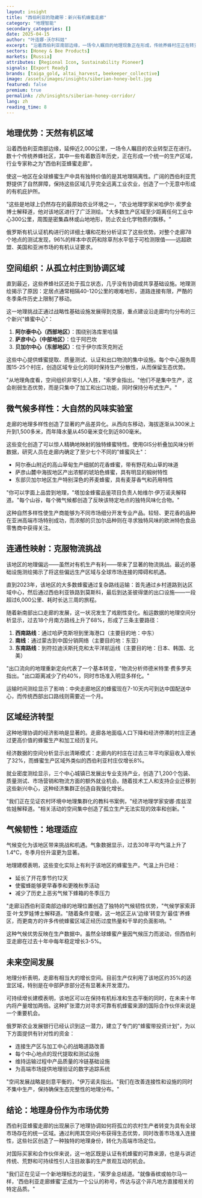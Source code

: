 ```yaml
---
layout: insight
title: "西伯利亚的隐藏带：新兴有机蜂蜜走廊"
category: "地理智能"
secondary_categories: []
date: 2025-04-15
author: "叶连娜·沃尔科娃"
excerpt: "沿着西伯利亚南部边缘，一场令人瞩目的地理现象正在形成，传统养蜂村庄正在转变为高端有机蜂蜜的统一生产区域。"
sectors: [Honey & Bee Products]
markets: [Russia]
attributes: [Regional Icon, Sustainability Pioneer]
signals: [Export Ready]
brands: [taiga_gold, altai_harvest, beekeeper_collective]
image: /assets/images/insights/siberian-honey-belt.jpg
featured: false
premium: true
permalink: /zh/insights/siberian-honey-corridor/
lang: zh
reading_time: 8
---
```


## 地理优势：天然有机区域

沿着西伯利亚南部边缘，延伸近2,000公里，一场令人瞩目的农业转型正在进行。数十个传统养蜂社区，其中一些有着数百年历史，正在形成一个统一的生产区域，行业专家称之为"西伯利亚蜂蜜走廊"。

使这一地区在全球蜂蜜生产中具有独特价值的是其地理隔离性。广阔的西伯利亚荒野提供了自然屏障，保持这些区域几乎完全远离工业农业，创造了一个无意中形成的有机庇护所。

"这些是地球上仍然存在的最原始农业环境之一，"农业地理学家米哈伊尔·索罗金博士解释道，他对该地区进行了广泛测绘。"大多数生产区域至少距离任何工业中心300公里，周围是密集森林或山地地形，防止农业化学物质的飘移。"

俄罗斯有机认证机构进行的详细土壤和花粉分析证实了这些优势。对整个走廊78个地点的测试发现，96%的样本中农药和除草剂水平低于可检测限值——远超欧盟、美国和亚洲市场的有机认证要求。

## 空间组织：从孤立村庄到协调区域

直到最近，这些养蜂社区还处于孤立状态，几乎没有协调或共享基础设施。地理测绘揭示了原因：定居点通常相隔40-120公里的艰难地形，道路连接有限，严酷的冬季条件历史上限制了移动。

这一地理挑战正通过战略性基础设施发展得到克服，重点建设沿走廊均匀分布的三个新兴"蜂蜜中心"：

1. **阿尔泰中心（西部地区）**：围绕别洛库里哈镇
2. **萨彦中心（中部地区）**：位于阿巴坎
3. **贝加尔中心（东部地区）**：位于伊尔库茨克附近

这些中心提供蜂蜜提取、质量测试、认证和出口物流的集中设施。每个中心服务周围15-25个村庄，创造区域专业化的同时保持生产分散性，从而保留生态优势。

"从地理角度看，空间组织非常引人入胜，"索罗金指出。"他们不是集中生产，这会削弱生态优势，而是只集中了加工和出口功能，同时保持分布式生产。"

## 微气候多样性：大自然的风味实验室

走廊的地理多样性创造了显著的产品差异化。从西向东移动，海拔逐渐从300米上升到1,500多米，而年降水量从450毫米变化到近800毫米。

这些变化创造了可以惊人精确地映射的独特蜂蜜特性。使用GIS分析叠加风味分析数据，研究人员在走廊内确定了至少七个不同的"蜂蜜风土"：

- 阿尔泰山附近的高山草甸生产细腻的花香蜂蜜，带有野花和山草的味道
- 萨彦山麓中海拔地区产出浓郁的琥珀色蜂蜜，具有明显的椴树特性
- 东部贝加尔地区生产特别深色的荞麦蜂蜜，具有麦芽香气和药用特性

"你可以字面上品尝到地理，"塔加金蜂蜜品鉴项目负责人帕维尔·伊万诺夫解释道。"每个山谷，每个微气候都创造了反映该特定地点的独特风味化合物。"

这种自然多样性使生产商能够为不同市场细分开发专业产品。较轻、更花香的品种在亚洲高端市场特别成功，而浓郁的贝加尔品种则在寻求独特风味的欧洲特色食品零售商中获得关注。

## 连通性映射：克服物流挑战

该地区的地理偏远——虽然对有机生产有利——带来了显著的物流挑战。最近的基础设施测绘揭示了将这些偏远生产区域与全球市场连接的障碍和机遇。

直到2023年，该地区的大多数蜂蜜通过复杂路线运输：首先通过乡村道路到达区域中心，然后通过西伯利亚铁路到莫斯科，最后到达圣彼得堡的出口设施——一段超过6,000公里、耗时长达三周的旅程。

随着新南部出口走廊的发展，这一状况发生了戏剧性变化。船运数据的地理空间分析显示，过去18个月南方路线上升了68%，形成了三条主要路径：

1. **西南路线**：通过哈萨克斯坦到里海港口（主要目的地：中东）
2. **南线**：通过蒙古到中国分销网络（主要目的地：东亚）
3. **东南路线**：到符拉迪沃斯托克和太平洋航运线（主要目的地：日本、韩国、北美）

"出口流向的地理重新定向代表了一个基本转变，"物流分析师德米特里·费多罗夫指出。"出口距离减少了约40%，同时市场准入明显多样化。"

运输时间测绘显示了影响：中央走廊地区的蜂蜜现在7-10天内可到达中国配送中心，而传统西部出口路线则需要近一个月。

## 区域经济转型

这种地理协调的经济影响是显著的。走廊各地面临人口下降和经济停滞的村庄正通过更高价值的蜂蜜生产和加工经历复兴。

经济数据的空间分析显示出清晰模式：走廊内的村庄在过去三年平均家庭收入增长了32%，而蜂蜜生产区域外类似的西伯利亚村庄仅增长8%。

就业密度测绘显示，三个中心城镇已发展出专业支持产业，创造了1,200个包装、质量测试、市场营销和物流方面的额外就业机会。随着技术工人和支持企业迁移到这些新兴中心，这种经济集群正创造自我强化增长。

"我们正在见证农村环境中地理集群化的教科书案例，"经济地理学家安娜·库兹涅佐娃解释道。"相关活动的空间集中创造了孤立生产无法实现的效率和创新。"

## 气候韧性：地理适应

气候变化为该地区带来挑战和机遇。气象数据显示，过去30年平均气温上升了1.4°C，冬季月份升温更为显著。

地理建模表明，这些变化实际上有利于该地区的蜂蜜生产。气温上升已经：

- 延长了开花季节约12天
- 使蜜蜂能够更早春季和更晚秋季活动
- 减少了历史上恶劣气候下蜂箱的冬季压力

"走廊沿西伯利亚南部边缘的地理位置创造了独特的气候韧性优势，"气候学家索菲亚·叶戈罗娃博士解释道。"随着条件变暖，这一地区正从'边缘'转变为'最佳'养蜂区，而更南方的许多传统蜂蜜区域正经历过度热量和干旱的负面影响。"

这种气候优势反映在生产数据中。虽然全球蜂蜜产量因气候压力而波动，但西伯利亚走廊在过去十年中每年稳定增长3-5%。

## 未来空间发展

地理分析表明，走廊有相当大的增长空间。目前生产仅利用了该地区约35%的适宜区域，特别是在中部萨彦部分还有显著未开发潜力。

可持续增长建模表明，该地区可以在保持有机标准和生态平衡的同时，在未来十年内将产量增加两倍。这种扩张潜力对寻求可靠有机蜂蜜来源的国际合作伙伴来说是一个重要机会。

俄罗斯农业发展银行已经认识到这一潜力，建立了专门的"蜂蜜带投资计划"，为以下方面提供有针对性的资金：

- 连接生产区与加工中心的战略道路改善
- 每个中心地点的现代提取和测试设施
- 维持运输过程中产品质量的冷链基础设施
- 为高端市场提供地理验证的数字追踪系统

"空间发展战略是刻意平衡的，"伊万诺夫指出。"我们在改善连接性和设施的同时不集中生产，保持确保生态完整性的地理分布。"

## 结论：地理身份作为市场优势

西伯利亚蜂蜜走廊的出现展示了地理协调如何将孤立的农村生产者转变为具有全球市场存在的统一区域。通过利用其空间分布获得生态优势，同时改善市场准入连接性，这些社区创造了一种独特的地理身份，转化为高端市场定位。

对国际买家和合作伙伴来说，这一地区既是认证有机蜂蜜的可靠来源，也是与讲述传统、荒野和可持续性引人注目故事的生产景观互动的机会。

"我们正在见证一个新地理标志的诞生，"索罗金总结道。"就像香槟或帕尔马一样，'西伯利亚走廊蜂蜜'正成为一个公认的称号，传达与这个非凡地方直接相关的特定品质。"